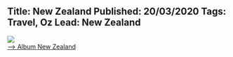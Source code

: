 Title: New Zealand
Published: 20/03/2020
Tags: Travel, Oz
Lead: New Zealand
---

<a href="https://photos.app.goo.gl/eMsz1TTy4fTt2Mw66" target="_blank" style="border:0;"><img src="https://lh3.googleusercontent.com/GgERN9avUHb4xskR2jPIaxOkfheeCbSS9bu63XGKCkTb1lRM1tVfW6esXiecHXU5y5yq7Wl-ZmcFh7Wj96Nevm0O7BBq0dwg7fgSUttdyYyqkvnpuVQ3JkgP88-0HSrZpXyaUU7SWTyvRvHVBUKPIvt_ce67fu2Z-lJZNirbTcz2fDcgY9TBWXaXviDuVwucZFhE7VDOvuWZNOek8ooMyAI63mMAbqF-x9hC5Q1pwYndCaDR2omK7OfJAqXm2nCYEQe7p3GVrs38GPZQiE3MRb9O13vpzE4IjQh7iL3vflR4UkjmDMVmovtH5rI7ElNsP1deEZ8L04FEM-QALR4xjXJrOpwbYulj4yqnAVuLwQHC9wx8RloxgvddcNWBrgg-OqHvNL0Sk4CpoZefv5P42Jsa_cv2ONRNpaLBMNCUoaUvbl6Wuho7muLjcK4-wvFFcl21gGYGudmBxhniCWo0thWIp6sgM-8WkvbV56oFu_-i5Z39ZBdprj9bwpBJpQkJjIK3vuYaz9JY-eAs8t5Wojr0oiBscKvRpSNkoVsnRE9A4S_lKoLUzY9LT0HrFp4bfIe6mqRgO9B3nIVqRQ2v_C8RRMFcgdFmKQTe_LmuAJuhvHde02UnzqVI6wgDvcc6J95SbjK_fbbfdMWryRAV3poPLm1CbSJxMfr-JcLoloynYNb8cu4C24s=s217-p-k-no" style=""><br><span>--> Album New Zealand</span></a>
